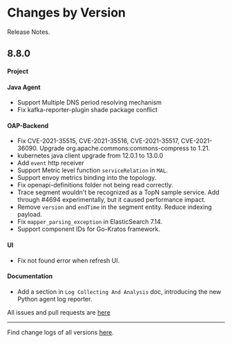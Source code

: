 Changes by Version
==================
Release Notes.

8.8.0
------------------

#### Project

#### Java Agent

* Support Multiple DNS period resolving mechanism
* Fix kafka-reporter-plugin shade package conflict

#### OAP-Backend

* Fix CVE-2021-35515, CVE-2021-35516, CVE-2021-35517, CVE-2021-36090. Upgrade org.apache.commons:commons-compress to
  1.21.
* kubernetes java client upgrade from 12.0.1 to 13.0.0
* Add `event` http receiver
* Support Metric level function `serviceRelation` in `MAL`.
* Support envoy metrics binding into the topology.
* Fix openapi-definitions folder not being read correctly.
* Trace segment wouldn't be recognized as a TopN sample service. Add through #4694 experimentally, but it caused
  performance impact.
* Remove `version` and `endTime` in the segment entity. Reduce indexing payload. 
* Fix `mapper_parsing_exception` in ElasticSearch 7.14.
* Support component IDs for Go-Kratos framework.

#### UI

* Fix not found error when refresh UI.

#### Documentation

* Add a section in `Log Collecting And Analysis` doc, introducing the new Python agent log reporter.

All issues and pull requests are [here](https://github.com/apache/skywalking/milestone/96?closed=1)

------------------
Find change logs of all versions [here](changes).
